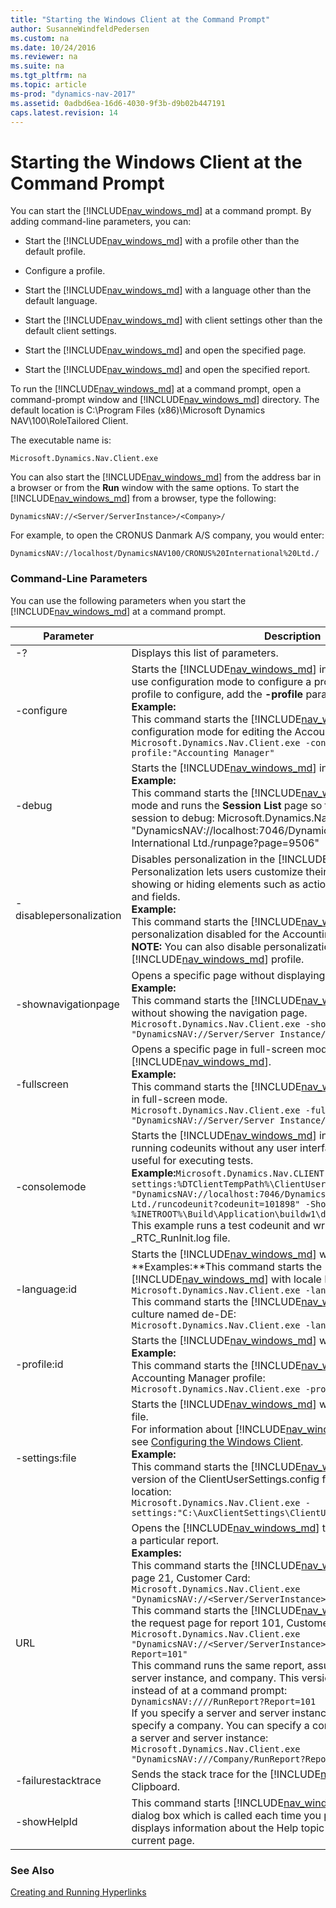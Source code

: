 ```yaml
---
title: "Starting the Windows Client at the Command Prompt"
author: SusanneWindfeldPedersen
ms.custom: na
ms.date: 10/24/2016
ms.reviewer: na
ms.suite: na
ms.tgt_pltfrm: na
ms.topic: article
ms-prod: "dynamics-nav-2017"
ms.assetid: 0adbd6ea-16d6-4030-9f3b-d9b02b447191
caps.latest.revision: 14
---
```


# Starting the Windows Client at the Command Prompt

You can start the [!INCLUDE[nav_windows_md](includes/nav_windows_md.md)] at a command prompt. By adding command-line parameters, you can:

* Start the [!INCLUDE[nav_windows_md](includes/nav_windows_md.md)] with a profile other than the default profile.

* Configure a profile.

* Start the [!INCLUDE[nav_windows_md](includes/nav_windows_md.md)] with a language other than the default language.

* Start the [!INCLUDE[nav_windows_md](includes/nav_windows_md.md)] with client settings other than the default client settings.

* Start the [!INCLUDE[nav_windows_md](includes/nav_windows_md.md)] and open the specified page.

* Start the [!INCLUDE[nav_windows_md](includes/nav_windows_md.md)] and open the specified report.

To run the [!INCLUDE[nav_windows_md](includes/nav_windows_md.md)] at a command prompt, open a command-prompt window and [!INCLUDE[nav_windows_md](includes/nav_windows_md.md)] directory. The default location is C:\Program Files (x86)\Microsoft Dynamics NAV\100\RoleTailored Client.

The executable name is:
```
Microsoft.Dynamics.Nav.Client.exe
```
You can also start the [!INCLUDE[nav_windows_md](includes/nav_windows_md.md)] from the address bar in a browser or from the **Run** window with the same options. To start the [!INCLUDE[nav_windows_md](includes/nav_windows_md.md)] from a browser, type the following:

```
DynamicsNAV://<Server/ServerInstance>/<Company>/
```
For example, to open the CRONUS Danmark A/S company, you would enter:

```
DynamicsNAV://localhost/DynamicsNAV100/CRONUS%20International%20Ltd./
```
### Command-Line Parameters
You can use the following parameters when you start the [!INCLUDE[nav_windows_md](includes/nav_windows_md.md)] at a command prompt.



Parameter  |Description  
---------|---------
-?         |Displays this list of parameters.  
-configure |Starts the [!INCLUDE[nav_windows_md](includes/nav_windows_md.md)] in configuration mode. You use configuration mode to configure a profile. To specify which profile to configure, add the **-profile** parameter.<br/>**Example:**<br/>This command starts the [!INCLUDE[nav_windows_md](includes/nav_windows_md.md)] in configuration mode for editing the Accounting Manager profile: `Microsoft.Dynamics.Nav.Client.exe -configure -profile:"Accounting Manager"` <!-- For more information, see [How to: Open Microsoft Dynamics NAV in Configuration Mode](How%20to:%20Open%20Microsoft%20Dynamics%20NAV%20in%20Configuration%20Mode.md).-->       
-debug     |Starts the [!INCLUDE[nav_windows_md](includes/nav_windows_md.md)] in debug mode.<br/>**Example:**<br/>This command starts the [!INCLUDE[nav_windows_md](includes/nav_windows_md.md)] in debug mode and runs the **Session List** page so that you can select a session to debug: Microsoft.Dynamics.Nav.Client.exe –debug "DynamicsNAV://localhost:7046/DynamicsNAV100/CRONUS International Ltd./runpage?page=9506"         
-disablepersonalization     |Disables personalization in the [!INCLUDE[nav_windows_md](includes/nav_windows_md.md)]. Personalization lets users customize their Role Center and pages by showing or hiding elements such as actions, FactBoxes, FastTabs, and fields.<br/>**Example:**<br/>This command starts the [!INCLUDE[nav_windows_md](includes/nav_windows_md.md)] with personalization disabled for the Accounting Manager profile: <br/>**NOTE:** You can also disable personalization for users based on their [!INCLUDE[nav_windows_md](includes/nav_windows_md.md)] profile. <!-- For more information, see [How to: Disable Personalization](How%20to:%20Disable%20Personalization.md).-->         
-shownavigationpage     |Opens a specific page without displaying the navigation page.<br/>**Example:**<br/>This command starts the [!INCLUDE[nav_windows_md](includes/nav_windows_md.md)] on page 21 without showing the navigation page.<br/>`Microsoft.Dynamics.Nav.Client.exe -shownavigationpage:0 "DynamicsNAV://Server/Server Instance/Company/RunPage?Page=21"`      
-fullscreen     |Opens a specific page in full-screen mode in [!INCLUDE[nav_windows_md](includes/nav_windows_md.md)].<br/>**Example:**<br/>This command starts the [!INCLUDE[nav_windows_md](includes/nav_windows_md.md)] on page 21 in full-screen mode.<br/>`Microsoft.Dynamics.Nav.Client.exe -fullscreen "DynamicsNAV://Server/Server Instance/Company/RunPage?Page=21"`  
-consolemode     |Starts the [!INCLUDE[nav_windows_md](includes/nav_windows_md.md)] in console mode to enable running codeunits without any user interface. This is, for example, useful for executing tests.<br/>**Example:**`Microsoft.Dynamics.Nav.CLIENT.exe -consolemode -settings:%DTClientTempPath%\ClientUserSettings.config "DynamicsNAV://localhost:7046/DynamicsNav/CRONUS International Ltd./runcodeunit?codeunit=101898" -ShowNavigationPage:0 > %INETROOT%\Build\Application\buildw1\databases\_RTC_RunInit.log`<br/>This example runs a test codeunit and writes the result to the _RTC_RunInit.log file.         
-language:id     |Starts the [!INCLUDE[nav_windows_md](includes/nav_windows_md.md)] with the specified language.<br/>**Examples:**This command starts the [!INCLUDE[nav_windows_md](includes/nav_windows_md.md)] with locale ID 1033:<br/>`Microsoft.Dynamics.Nav.Client.exe -language:1033`<br/>This command starts the [!INCLUDE[nav_windows_md](includes/nav_windows_md.md)] for the culture named de-DE:<br/>`Microsoft.Dynamics.Nav.Client.exe -language:de-DE`         
-profile:id     |Starts the [!INCLUDE[nav_windows_md](includes/nav_windows_md.md)] with the specified profile.<br/>**Example:**<br/>This command starts the [!INCLUDE[nav_windows_md](includes/nav_windows_md.md)] with the Accounting Manager profile:<br/>`Microsoft.Dynamics.Nav.Client.exe -profile:"Accounting Manager"`        
-settings:file    |Starts the [!INCLUDE[nav_windows_md](includes/nav_windows_md.md)] with the specified settings file.<br/>For information about [!INCLUDE[nav_windows_md](includes/nav_windows_md.md)] settings files, see [Configuring the Windows Client](Configuring-the-Windows-Client.md).<br/>**Example:**<br/>This command starts the [!INCLUDE[nav_windows_md](includes/nav_windows_md.md)] with a version of the ClientUserSettings.config file that is not at the default location:<br/>`Microsoft.Dynamics.Nav.Client.exe -settings:"C:\AuxClientSettings\ClientUserSettings.config" `        
URL    |Opens the [!INCLUDE[nav_windows_md](includes/nav_windows_md.md)] to a particular page or with a particular report.<br/>**Examples:**<br/>This command starts the [!INCLUDE[nav_windows_md](includes/nav_windows_md.md)] and opens to page 21, Customer Card:<br/>`Microsoft.Dynamics.Nav.Client.exe "DynamicsNAV://<Server/ServerInstance>/Company/RunPage?Page=21"`<br/>This command starts the [!INCLUDE[nav_windows_md](includes/nav_windows_md.md)] and opens the request page for report 101, Customer List:<br/>`Microsoft.Dynamics.Nav.Client.exe "DynamicsNAV://<Server/ServerInstance>/Company/RunReport?Report=101"`<br/>This command runs the same report, assuming the default server, server instance, and company. This version runs from a browser instead of at a command prompt:<br/>`DynamicsNAV:////RunReport?Report=101`<br/>If you specify a server and server instance, then you must also specify a company. You can specify a company without specifying a server and server instance:<br/>`Microsoft.Dynamics.Nav.Client.exe "DynamicsNAV:///Company/RunReport?Report=101"`         
-failurestacktrace    |Sends the stack trace for the [!INCLUDE[nav_windows_md](includes/nav_windows_md.md)] to the Clipboard.         
-showHelpId    |This command starts [!INCLUDE[nav_windows_md](includes/nav_windows_md.md)] and enables a dialog box which is called each time you press F1. This dialog box displays information about the Help topic that is called from the current page.         

### See Also
[Creating and Running Hyperlinks](Creating%20and%20Running%20Hyperlinks.md)

